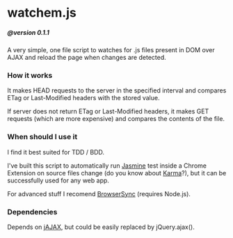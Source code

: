 watchem.js
==========

##### @version 0.1.1

A very simple, one file script to watches for .js files present in DOM
over AJAX and reload the page when changes are detected.

### How it works

It makes HEAD requests to the server in the specified interval and compares
ETag or Last-Modified headers with the stored value.

If server does not return ETag or Last-Modified headers, it makes
GET requests (which are more expensive) and compares the contents of the file.

### When should I use it

I find it best suited for TDD / BDD.

I've built this script to automatically run [Jasmine](http://jasmine.github.io/) 
test inside a Chrome Extension on source files change (do you know about [Karma](http://karma-runner.github.io/)?), 
but it can be successfully used for any web app.

For advanced stuff I recomend [BrowserSync](http://www.browsersync.io/) (requires Node.js).

### Dependencies

Depends on [jAJAX](https://github.com/duzun/jAJAX), but could be easily replaced by jQuery.ajax().
